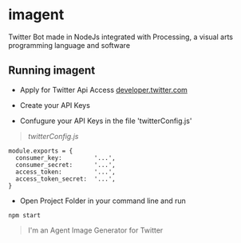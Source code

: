 # imagent
Twitter Bot made in NodeJs integrated with Processing, a visual arts programming language and software
 
##  Running imagent
- Apply for Twitter Api Access [developer.twitter.com](https://developer.twitter.com)

- Create your API Keys

- Confugure your API Keys in the file 'twitterConfig.js'

>*twitterConfig.js*
```
module.exports = {
  consumer_key:         '...',
  consumer_secret:      '...',
  access_token:         '...',
  access_token_secret:  '...',
}
```

- Open Project Folder in your command line and run
```
npm start
```
>I'm an Agent Image Generator for Twitter
